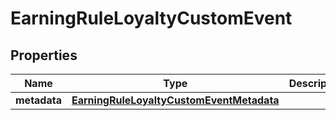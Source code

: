 

# EarningRuleLoyaltyCustomEvent


## Properties

| Name | Type | Description |
|------------ | ------------- | ------------- |
|**metadata** | [**EarningRuleLoyaltyCustomEventMetadata**](EarningRuleLoyaltyCustomEventMetadata.md) |  |



